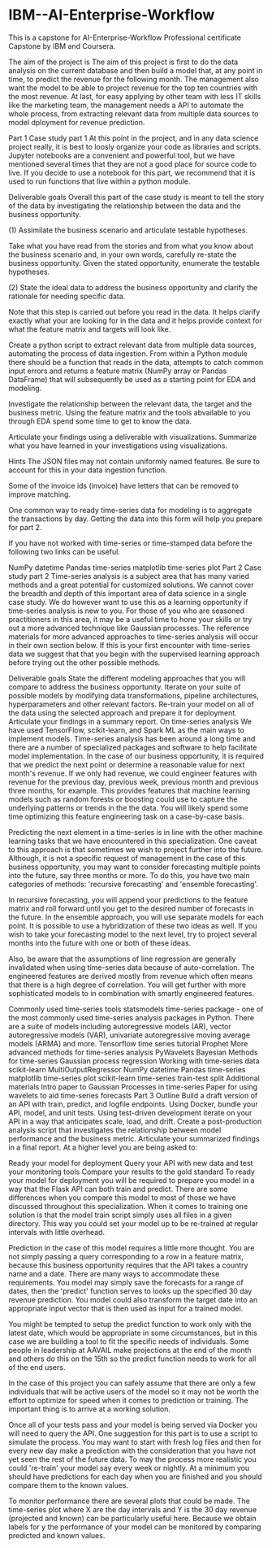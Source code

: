 # IBM--AI-Enterprise-Workflow

This is a capstone for AI-Enterprise-Workflow Professional certificate Capstone by IBM and Coursera.

The aim of the project is The aim of this project is first to do the data analysis on the current database and then build a model that, at any point in time, to predict the revenue for the following month. The management also want the model to be able to project revenue for the top ten countries with the most revenue.
At last, for easy applying by other team with less IT skills like the marketing team, the management needs a API to automate the whole process, from extracting relevant data from multiple data sources to model dployment for revenue prediction.

Part 1
Case study part 1
At this point in the project, and in any data science project really, it is best to loosly organize your code as libraries and scripts. Jupyter notebooks are a convenient and powerful tool, but we have mentioned several times that they are not a good place for source code to live. If you decide to use a notebook for this part, we recommend that it is used to run functions that live within a python module.

Deliverable goals
Overall this part of the case study is meant to tell the story of the data by investigating the relationship between the data and the business opportunity.

(1) Assimilate the business scenario and articulate testable hypotheses.

Take what you have read from the stories and from what you know about the business scenario and, in your own words, carefully re-state the business opportunity. Given the stated opportunity, enumerate the testable hypotheses.

(2) State the ideal data to address the business opportunity and clarify the rationale for needing specific data.

Note that this step is carried out before you read in the data. It helps clarify exactly what your are looking for in the data and it helps provide context for what the feature matrix and targets will look like.

Create a python script to extract relevant data from multiple data sources, automating the process of data ingestion.
From within a Python module there should be a function that reads in the data, attempts to catch common input errors and returns a feature matrix (NumPy array or Pandas DataFrame) that will subsequently be used as a starting point for EDA and modeling.

Investigate the relationship between the relevant data, the target and the business metric.
Using the feature matrix and the tools abvailable to you through EDA spend some time to get to know the data.

Articulate your findings using a deliverable with visualizations.
Summarize what you have learned in your investigations using visualizations.

Hints
The JSON files may not contain uniformly named features. Be sure to account for this in your data ingestion function.

Some of the invoice ids (invoice) have letters that can be removed to improve matching.

One common way to ready time-series data for modeling is to aggregate the transactions by day. Getting the data into this form will help you prepare for part 2.

If you have not worked with time-series or time-stamped data before the following two links can be useful.

NumPy datetime
Pandas time-series
matplotlib time-series plot
Part 2
Case study part 2
Time-series analysis is a subject area that has many varied methods and a great potential for customized solutions. We cannot cover the breadth and depth of this important area of data science in a single case study. We do however want to use this as a learning opportunity if time-series analysis is new to you. For those of you who are seasoned practitioners in this area, it may be a useful time to hone your skills or try out a more advanced technique like Gaussian processes. The reference materials for more advanced approaches to time-series analysis will occur in their own section below. If this is your first encounter with time-series data we suggest that that you begin with the supervised learning approach before trying out the other possible methods.

Deliverable goals
State the different modeling approaches that you will compare to address the business opportunity.
Iterate on your suite of possible models by modifying data transformations, pipeline architectures, hyperparameters and other relevant factors.
Re-train your model on all of the data using the selected approach and prepare it for deployment.
Articulate your findings in a summary report.
On time-series analysis
We have used TensorFlow, scikit-learn, and Spark ML as the main ways to implement models. Time-series analysis has been around a long time and there are a number of specialized packages and software to help facilitate model implementation. In the case of our business opportunity, it is required that we predict the next point or determine a reasonable value for next month's revenue. If we only had revenue, we could engineer features with revenue for the previous day, previous week, previous month and previous three months, for example. This provides features that machine learning models such as random forests or boosting could use to capture the underlying patterns or trends in the the data. You will likely spend some time optimizing this feature engineering task on a case-by-case basis.

Predicting the next element in a time-series is in line with the other machine learning tasks that we have encountered in this specialization. One caveat to this approach is that sometimes we wish to project further into the future. Although, it is not a specific request of management in the case of this business opportunity, you may want to consider forecasting multiple points into the future, say three months or more. To do this, you have two main categories of methods: 'recursive forecasting' and 'ensemble forecasting'.

In recursive forecasting, you will append your predictions to the feature matrix and roll forward until you get to the desired number of forecasts in the future. In the ensemble approach, you will use separate models for each point. It is possible to use a hybridization of these two ideas as well. If you wish to take your forecasting model to the next level, try to project several months into the future with one or both of these ideas.

Also, be aware that the assumptions of line regression are generally invalidated when using time-series data because of auto-correlation. The engineered features are derived mostly from revenue which often means that there is a high degree of correlation. You will get further with more sophisticated models to in combination with smartly engineered features.

Commonly used time-series tools
statsmodels time-series package - one of the most commonly used time-series analysis packages in Python. There are a suite of models including autoregressive models (AR), vector autoregressive models (VAR), univariate autoregressive moving average models (ARMA) and more.
Tensorflow time series tutorial
Prophet
More advanced methods for time-series analysis
PyWavelets
Bayesian Methods for time-series
Gaussian process regression
Working with time-series data
scikit-learn MultiOutputRegressor
NumPy datetime
Pandas time-series
matplotlib time-series plot
scikit-learn time-series train-test split
Additional materials
Intro paper to Gaussian Processes in time-series
Paper for using wavelets to aid time-series forecasts
Part 3
Outline
Build a draft version of an API with train, predict, and logfile endpoints.
Using Docker, bundle your API, model, and unit tests.
Using test-driven development iterate on your API in a way that anticipates scale, load, and drift.
Create a post-production analysis script that investigates the relationship between model performance and the business metric.
Articulate your summarized findings in a final report.
At a higher level you are being asked to:

Ready your model for deployment
Query your API with new data and test your monitoring tools
Compare your results to the gold standard
To ready your model for deployment you will be required to prepare you model in a way that the Flask API can both train and predict. There are some differences when you compare this model to most of those we have discussed throughout this specialization. When it comes to training one solution is that the model train script simply uses all files in a given directory. This way you could set your model up to be re-trained at regular intervals with little overhead.

Prediction in the case of this model requires a little more thought. You are not simply passing a query corresponding to a row in a feature matrix, because this business opportunity requires that the API takes a country name and a date. There are many ways to accommodate these requirements. You model may simply save the forecasts for a range of dates, then the 'predict' function serves to looks up the specified 30 day revenue prediction. You model could also transform the target date into an appropriate input vector that is then used as input for a trained model.

You might be tempted to setup the predict function to work only with the latest date, which would be appropriate in some circumstances, but in this case we are building a tool to fit the specific needs of individuals. Some people in leadership at AAVAIL make projections at the end of the month and others do this on the 15th so the predict function needs to work for all of the end users.

In the case of this project you can safely assume that there are only a few individuals that will be active users of the model so it may not be worth the effort to optimize for speed when it comes to prediction or training. The important thing is to arrive at a working solution.

Once all of your tests pass and your model is being served via Docker you will need to query the API. One suggestion for this part is to use a script to simulate the process. You may want to start with fresh log files and then for every new day make a prediction with the consideration that you have not yet seen the rest of the future data. To may the process more realistic you could 're-train' your model say every week or nightly. At a minimum you should have predictions for each day when you are finished and you should compare them to the known values.

To monitor performance there are several plots that could be made. The time-series plot where X are the day intervals and Y is the 30 day revenue (projected and known) can be particularly useful here. Because we obtain labels for y the performance of your model can be monitored by comparing predicted and known values.
